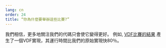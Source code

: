 ```yaml
---
lang: cn
order: 24
title: “你為什麼要舉辦這些比賽?”
---
```



我們相信，更多地關注我們的代碼只會使它變得更好。 例如, [VDF比賽的結果](https://www.Olive.net/2019/01/17/Olive-vdf-competition-round-1-results-and-announcements.en.html) 產生了一個VDF實現，其運行時間比我們的原始實現快80％。
